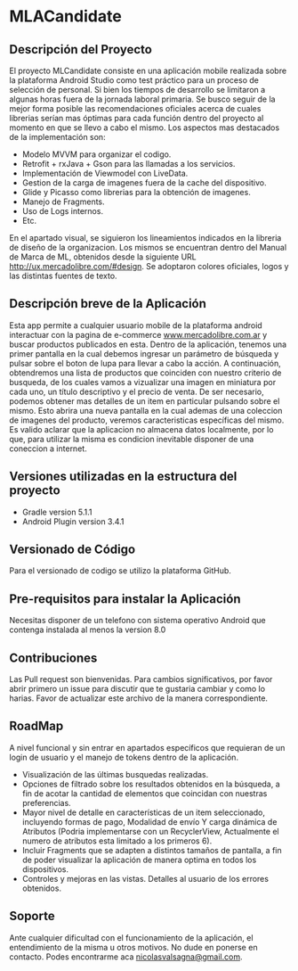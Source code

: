 # MLACandidate

## Descripción del Proyecto
El proyecto MLCandidate consiste en una aplicación mobile realizada sobre la plataforma Android Studio como test práctico para un proceso de selección de personal.
Si bien los tiempos de desarrollo se limitaron a algunas horas fuera de la jornada laboral primaria.
Se busco seguir de la mejor forma posible las recomendaciones oficiales acerca de cuales librerias serían mas óptimas para cada función dentro del proyecto al momento en que se llevo a cabo el mismo.
 Los aspectos mas destacados de la implementación son:
- Modelo MVVM para organizar el codigo. 	
- Retrofit + rxJava + Gson para las llamadas a los servicios.
- Implementación de Viewmodel con LiveData.  
- Gestion de la carga de imagenes fuera de la cache del dispositivo.
- Glide y Picasso como librerias para la obtención de imagenes.
- Manejo de Fragments.
- Uso de Logs internos.
- Etc.

En el apartado visual, se siguieron los lineamientos indicados en la libreria de diseño de la organizacion. 
Los mismos se encuentran dentro del Manual de Marca de ML, obtenidos desde la siguiente URL http://ux.mercadolibre.com/#design.
Se adoptaron colores oficiales, logos y las distintas fuentes de texto.


## Descripción breve de la Aplicación
Esta app permite a cualquier usuario mobile de la plataforma android interactuar con la pagina de e-commerce www.mercadolibre.com.ar y buscar productos publicados en esta.
Dentro de la aplicación, tenemos una primer pantalla en la cual debemos ingresar un parámetro de búsqueda y
pulsar sobre el boton de lupa para llevar a cabo la acción.
A continuación, obtendremos una lista de productos que coinciden con nuestro criterio de busqueda, de los cuales vamos
a vizualizar una imagen en miniatura por cada uno, un título descriptivo y el precio de venta.
De ser necesario, podemos obtener mas detalles de un item en particular pulsando sobre el mismo. Esto abrira una nueva pantalla en la cual ademas de una coleccion de imagenes del producto, veremos caracteristicas específicas del mismo.
Es valido aclarar que la aplicacion no almacena datos localmente, por lo que, para utilizar la misma es condicion inevitable disponer de una coneccion a internet.


## Versiones utilizadas en la estructura del proyecto
- Gradle version 			      5.1.1
- Android Plugin version 		3.4.1


## Versionado de Código
Para el versionado de codigo se utilizo la plataforma GitHub.


## Pre-requisitos para instalar la Aplicación
Necesitas disponer de un telefono con sistema operativo Android que contenga instalada al menos la version 8.0 


## Contribuciones
Las Pull request son bienvenidas. Para cambios significativos, por favor abrir primero un issue para discutir que te gustaria cambiar y como lo harias.
Favor de actualizar este archivo de la manera correspondiente.


## RoadMap
A nivel funcional y sin entrar en apartados específicos que requieran de un login de usuario y el manejo de tokens dentro de la aplicación.	

- Visualización de las últimas busquedas realizadas.
- Opciones de filtrado sobre los resultados obtenidos en la búsqueda, a fin de acotar la cantidad de elementos que coincidan con nuestras preferencias.
- Mayor nivel de detalle en características de un item seleccionado, incluyendo formas de pago, Modalidad de envío Y carga dinámica de Atributos (Podria implementarse con un RecyclerView, Actualmente el numero de atributos esta limitado a los primeros 6).
- Incluir Fragments que se adapten a distintos tamaños de pantalla, a fin de poder visualizar la aplicación de manera optima en todos los dispositivos.
- Controles y mejoras en las vistas. Detalles al usuario de los errores obtenidos.


## Soporte
Ante cualquier dificultad con el funcionamiento de la aplicación, el entendimiento de la misma u otros motivos. No dude en ponerse en contacto. Podes encontrarme aca nicolasvalsagna@gmail.com.


